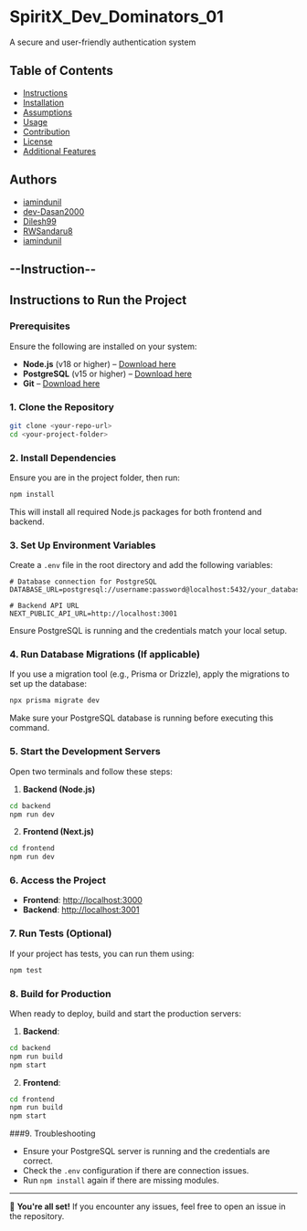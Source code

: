 # SpiritX_Dev_Dominators_01
A secure and user-friendly authentication system

## Table of Contents

- [Instructions](#instructions)  
- [Installation](#installation)  
- [Assumptions](#assumptions)  
- [Usage](#usage)  
- [Contribution](#contribution)  
- [License](#license)  
- [Additional Features](#additional-features)

## Authors

- [iamindunil](https://www.github.com/imaindunil)
- [dev-Dasan2000](https://www.github.com/dev-Dasan2000)
- [Dilesh99](https://www.github.com/Dilesh99)
- [RWSandaru8](https://www.github.com/RWsandaru8)
- [iamindunil](https://www.github.com/imaindunil)


## --Instruction--
## Instructions to Run the Project

### Prerequisites
Ensure the following are installed on your system:
- **Node.js** (v18 or higher) – [Download here](https://nodejs.org/)
- **PostgreSQL** (v15 or higher) – [Download here](https://www.postgresql.org/)
- **Git** – [Download here](https://git-scm.com/)

### 1. Clone the Repository

```bash
git clone <your-repo-url>
cd <your-project-folder>
```

### 2. Install Dependencies

Ensure you are in the project folder, then run:

```bash
npm install
```

This will install all required Node.js packages for both frontend and backend.

### 3. Set Up Environment Variables

Create a `.env` file in the root directory and add the following variables:

```env
# Database connection for PostgreSQL
DATABASE_URL=postgresql://username:password@localhost:5432/your_database

# Backend API URL
NEXT_PUBLIC_API_URL=http://localhost:3001
```

Ensure PostgreSQL is running and the credentials match your local setup.

### 4. Run Database Migrations (If applicable)

If you use a migration tool (e.g., Prisma or Drizzle), apply the migrations to set up the database:

```bash
npx prisma migrate dev
```

Make sure your PostgreSQL database is running before executing this command.

### 5. Start the Development Servers

Open two terminals and follow these steps:

1. **Backend (Node.js)**

```bash
cd backend
npm run dev
```

2. **Frontend (Next.js)**

```bash
cd frontend
npm run dev
```

### 6. Access the Project

- **Frontend**: [http://localhost:3000](http://localhost:3000)
- **Backend**: [http://localhost:3001](http://localhost:3001)

### 7. Run Tests (Optional)

If your project has tests, you can run them using:

```bash
npm test
```

### 8. Build for Production

When ready to deploy, build and start the production servers:

1. **Backend**:

```bash
cd backend
npm run build
npm start
```

2. **Frontend**:

```bash
cd frontend
npm run build
npm start
```

###9. Troubleshooting

- Ensure your PostgreSQL server is running and the credentials are correct.
- Check the `.env` configuration if there are connection issues.
- Run `npm install` again if there are missing modules.

---

🎉 **You're all set!** If you encounter any issues, feel free to open an issue in the repository.








